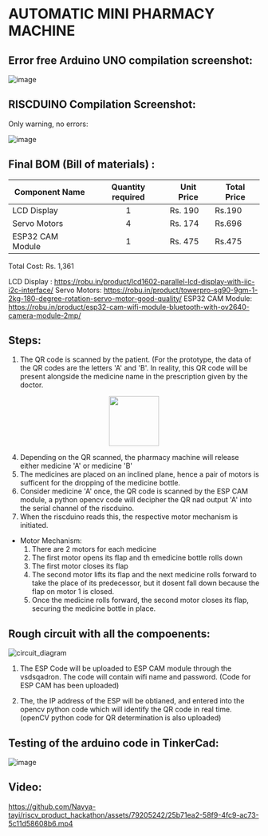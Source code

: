 # AUTOMATIC MINI PHARMACY MACHINE

## Error free Arduino UNO compilation screenshot: 

![image](https://github.com/Navya-tayi/riscv_product_hackathon/assets/79205242/7a552af4-4be7-4346-b119-17afbd755c1f.png)



## RISCDUINO Compilation Screenshot:
Only warning, no errors:


![image](https://github.com/Navya-tayi/riscv_product_hackathon/assets/79205242/7124b562-beda-47db-82b9-99a68389e0ba.png)

## Final BOM (Bill of materials) :

| Component Name   | Quantity required | Unit Price | Total Price |
| -------------    |:-----------------:|------------|-------------|
| LCD Display      | 1                 | Rs. 190    |  Rs.190     |
| Servo Motors     | 4                 | Rs. 174    |  Rs.696     |
| ESP32 CAM Module | 1                 | Rs. 475    |  Rs.475     |

Total Cost: Rs. 1,361

LCD Display : https://robu.in/product/lcd1602-parallel-lcd-display-with-iic-i2c-interface/
Servo Motors: https://robu.in/product/towerpro-sg90-9gm-1-2kg-180-degree-rotation-servo-motor-good-quality/
ESP32 CAM Module: https://robu.in/product/esp32-cam-wifi-module-bluetooth-with-ov2640-camera-module-2mp/

## Steps:
1. The QR code is scanned by the patient. (For the prototype, the data of the QR codes are the letters 'A' and 'B'. In reality, this QR code will be present alongside the medicine name in the prescription given by the doctor.
<p align="center">
<img src="https://github.com/Navya-tayi/riscv_product_hackathon/assets/79205242/3ea69fcd-174a-489d-9cc3-0fe64abc5ec0.png" width="100">
</p>

4. Depending on the QR scanned, the pharmacy machine will release either medicine 'A' or medicine 'B'
5. The medicines are placed on an inclined plane, hence a pair of motors is sufficent for the dropping of the medicine bottle.
6. Consider medicine 'A' once, the QR code is scanned by the ESP CAM module, a python opencv code will decipher the QR nad output 'A' into the serial channel of the riscduino.
7. When the riscduino reads this, the respective motor mechanism is initiated.

* Motor Mechanism:
  1. There are 2 motors for each medicine
  2. The first motor opens its flap and th emedicine bottle rolls down
  3. The first motor closes its flap
  4. The second motor lifts its flap and the next medicine rolls forward to take the place of its predecessor, but it dosent fall down because the flap on motor 1 is closed.
  5. Once the medicine rolls forward, the second motor closes its flap, securing the medicine bottle in place.


## Rough circuit with all the compoenents:

![circuit_diagram](https://github.com/Navya-tayi/riscv_product_hackathon/assets/79205242/032e8d44-c7a2-492f-bc1f-ef253dedcb5c.png)

1. The ESP Code will be uploaded to ESP CAM module through the vsdsqadron. The code will contain wifi name and password. (Code for ESP CAM has been uploaded)

2. The, the IP address of the ESP will be obtianed, and entered into the opencv python code which will identify the QR code in real time. (openCV python code for QR determination is also uploaded)

## Testing of the arduino code in TinkerCad:

![image](https://github.com/Navya-tayi/riscv_product_hackathon/assets/79205242/ffd8e579-5239-4ecb-a1b6-ad9d8b07d948.png)

## Video:

https://github.com/Navya-tayi/riscv_product_hackathon/assets/79205242/25b71ea2-58f9-4fc9-ac73-5c11d58608b6.mp4


